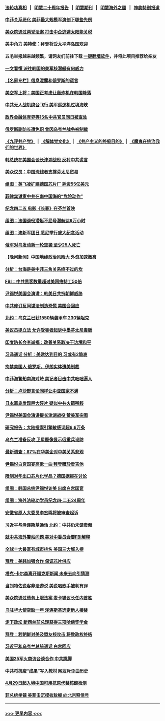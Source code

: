 #### [法轮功真相](https://github.com/gfw-breaker/truth/blob/master/README.md?t=0) &nbsp;&nbsp;|&nbsp;&nbsp; [明慧二十周年报告](https://github.com/gfw-breaker/mh-reports/blob/master/README.md?t=0) &nbsp;&nbsp;|&nbsp;&nbsp;[明慧期刊](https://github.com/gfw-breaker/mh-qikan) &nbsp;&nbsp;|&nbsp;&nbsp; [明慧海外之窗](https://github.com/gfw-breaker/mh-news/blob/master/README.md?t=0) &nbsp;&nbsp;|&nbsp;&nbsp; [神韵特别报道](https://github.com/gfw-breaker/mh-news/blob/master/shenyun.md?t=0)
#### [中菲关系恶化 美菲最大规模军演创下哪些先例](../pages/nsc418/n13984026.md?t=04290643) 
#### [美众院通过两党法案 打击中企逃避太阳能关税](../pages/nsc418/n13983860.md?t=04290643) 
#### [美中角力 美特使：拜登将受太平洋岛国欢迎](../pages/nsc418/n13983978.md?t=04290643) 
#### 五毛举报越来越频繁，请网友们前往下载 [一键翻墙软件](https://github.com/gfw-breaker/ssr-accounts)，并将此项目推荐给亲友
#### [一文看懂 派往韩国的美军核潜艇有何威力](../pages/nsc418/n13983325.md?t=04290643) 
#### [【名家专栏】信息泄露和俄罗斯的谎言](../pages/nsc418/n13983694.md?t=04290643) 
#### [美空军上将：美国正考虑让轰炸机在韩国降落](../pages/nsc418/n13983962.md?t=04290643) 
#### [中共无人战机绕台飞行 美军巡逻机过境海峡](../pages/nsc418/n13983779.md?t=04290643) 
#### [政界金融体育界等15名中共官员同日被查处](../pages/nsc418/n13983641.md?t=04290643) 
#### [俄罗斯副防长遭免职 曾因乌克兰战争被制裁](../pages/nsc418/n13983856.md?t=04290643) 
#### [《九评共产党》](https://github.com/begood0513/9ping.md/blob/master/README.md) &nbsp;|&nbsp; [《解体党文化》](../../../../jtdwh.md/blob/master/README.md)  &nbsp;|&nbsp; [《共产主义的终极目的》](../../../../gczydzjmd.md/blob/master/README.md) &nbsp;|&nbsp; [《魔鬼在统治我们的世界》](../../../../mgztzwmdsj.md/blob/master/README.md) 
#### [韩总统在美国会谈长津湖战役 反衬中共谎言](../pages/nsc418/n13983741.md?t=04290643) 
#### [美众议员：中国洗钱者支撑芬太尼贸易](../pages/nsc418/n13983868.md?t=04290643) 
#### [组图：英飞凌扩建德国芯片厂 耗资55亿美元](../pages/nsc418/n13983758.md?t=04290643) 
#### [菲律宾谴责中共在南中国海的“危险动作”](../pages/nsc418/n13983857.md?t=04290643) 
#### [纪念四二五 电影《长春》在芬兰首映](../pages/nsc418/n13983091.md?t=04290643) 
#### [组图：法国退役潜艇不屈号潜航达9万小时](../pages/nsc418/n13983662.md?t=04290643) 
#### [组图：澳新军团日 悉尼举行盛大纪念活动](../pages/nsc418/n13982098.md?t=04290643) 
#### [俄军对乌发动新一轮空袭 至少25人死亡](../pages/nsc418/n13983643.md?t=04290643) 
#### [【晚间新闻】中国地缘政治风险大 外资加速撤离](../pages/nsc418/n13983577.md?t=04290643) 
#### [分析：台海是美中菲三角关系绕不过的坎](../pages/nsc418/n13981817.md?t=04290643) 
#### [FBI：中共黑客数量超过美网络特工50倍](../pages/nsc418/n13983486.md?t=04290643) 
#### [尹锡悦美国会演讲：韩美日共抗朝鲜威胁](../pages/nsc418/n13983331.md?t=04290643) 
#### [中共修订反间谍法制造恐慌 美国会回应](../pages/nsc418/n13983122.md?t=04290643) 
#### [北约：乌克兰已获1550辆装甲车 230辆坦克](../pages/nsc418/n13983342.md?t=04290643) 
#### [美议员提立法 允许受害者起诉中墨芬太尼毒贩](../pages/nsc418/n13983138.md?t=04290643) 
#### [印度防长会李尚福：改善关系取决于边境和平](../pages/nsc418/n13983143.md?t=04290643) 
#### [习泽通话 分析：美欧达到目的 习或有2隐衷](../pages/nsc418/n13982955.md?t=04290643) 
#### [拘禁美国人 俄罗斯、伊朗实体遭美制裁](../pages/nsc418/n13983040.md?t=04290643) 
#### [中菲海警船南海对峙 美记者目击中共咄咄逼人](../pages/nsc418/n13983033.md?t=04290643) 
#### [分析：卢沙野言论同样让中亚国家不满](../pages/nsc418/n13982976.md?t=04290643) 
#### [日本离岛发现巨大碎片 疑似中共火箭残骸](../pages/nsc418/n13982711.md?t=04290643) 
#### [尹锡悦美国会演讲提长津湖战役 赞美军突围](../pages/nsc418/n13983048.md?t=04290643) 
#### [研究报告：大陆搜索引擎敏感词超6.6万条](../pages/nsc418/n13983011.md?t=04290643) 
#### [乌克兰准备反攻 卫星图像显示俄重兵设防](../pages/nsc418/n13982800.md?t=04290643) 
#### [最新调查：87%在华美企对中美关系悲观](../pages/nsc418/n13982885.md?t=04290643) 
#### [尹锡悦白宫国宴高歌一曲 拜登赠珍贵吉他](../pages/nsc418/n13982952.md?t=04290643) 
#### [限制对华出口芯片化学品？德国据报在讨论](../pages/nsc418/n13982867.md?t=04290643) 
#### [组图：韩国总统尹锡悦访美 出席白宫国宴](../pages/nsc418/n13982772.md?t=04290643) 
#### [组图：海外法轮功学员纪念四‧二五24周年](../pages/nsc418/n13979790.md?t=04290643) 
#### [安徽省原人大委员李宏鸣将被审查起诉](../pages/nsc418/n13982819.md?t=04290643) 
#### [习近平与泽连斯基通话 北约：中共仍未谴责俄](../pages/nsc418/n13982801.md?t=04290643) 
#### [就中共海外警站问题 美对中委员会要FBI解释](../pages/nsc418/n13982516.md?t=04290643) 
#### [全球十大最富有城市排名 美国三大城入榜](../pages/nsc418/n13982448.md?t=04290643) 
#### [拜登：美韩加强合作 保证芯片供应](../pages/nsc418/n13982381.md?t=04290643) 
#### [塔克‧卡尔森离开福克斯新闻 未来去向引猜测](../pages/nsc418/n13982319.md?t=04290643) 
#### [当刘特佐说客非法游说 美说唱歌手被判有罪](../pages/nsc418/n13982393.md?t=04290643) 
#### [美众院通过债务上限法案 麦卡锡议长任内首胜](../pages/nsc418/n13982248.md?t=04290643) 
#### [乌驻华大使空缺一年 泽连斯基选定新人接替](../pages/nsc418/n13982338.md?t=04290643) 
#### [走下政坛 新西兰前总理获得三项哈佛奖学金](../pages/nsc418/n13982314.md?t=04290643) 
#### [拜登：若朝鲜对美及盟友核攻击 将致政权终结](../pages/nsc418/n13982331.md?t=04290643) 
#### [习近平和乌克兰总统通话 白宫回应](../pages/nsc418/n13982305.md?t=04290643) 
#### [美国25军火商访台谈合作 中共跳脚](../pages/nsc418/n13982272.md?t=04290643) 
#### [中共将抗疫“成果”写入教材 网友斥歪曲历史](../pages/nsc418/n13982212.md?t=04290643) 
#### [4月29日起入境中国可用抗原代替核酸检测](../pages/nsc418/n13982286.md?t=04290643) 
#### [菲总统坐镇 美菲击沉模拟敌舰 向北京释信号](../pages/nsc418/n13982257.md?t=04290643) 

----
#### [ >>> 更早内容 <<< ](../indexes/nsc418-earlier.md)
